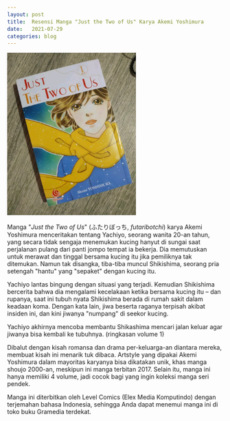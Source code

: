```yaml
---
layout: post
title:  Resensi Manga "Just the Two of Us" Karya Akemi Yoshimura
date:   2021-07-29
categories: blog
---
```

<img src="/media/FB_IMG_17381234027759172.jpg" width="300" alt="buku"/>

Manga "<i>Just the Two of Us</i>" (ふたりぼっち, <i>futaribotchi</i>) karya Akemi Yoshimura menceritakan tentang Yachiyo, seorang wanita 20-an tahun, yang secara tidak sengaja menemukan kucing hanyut di sungai saat perjalanan pulang dari panti jompo tempat ia bekerja. Dia memutuskan untuk merawat dan tinggal bersama kucing itu jika pemiliknya tak ditemukan. Namun tak disangka, tiba-tiba muncul Shikishima, seorang pria setengah "hantu" yang "sepaket" dengan kucing itu.

Yachiyo lantas bingung dengan situasi yang terjadi. Kemudian Shikishima bercerita bahwa dia mengalami kecelakaan ketika bersama kucing itu – dan rupanya, saat ini tubuh nyata Shikishima berada di rumah sakit dalam keadaan koma. Dengan kata lain, jiwa beserta raganya terpisah akibat insiden ini, dan kini jiwanya "numpang" di seekor kucing.

Yachiyo akhirnya mencoba membantu Shikashima mencari jalan keluar agar jiwanya bisa kembali ke tubuhnya. (ringkasan volume 1)

Dibalut dengan kisah romansa dan drama per-keluarga-an diantara mereka, membuat kisah ini menarik tuk dibaca. Artstyle yang dipakai Akemi Yoshimura dalam mayoritas karyanya bisa dikatakan unik, khas manga shoujo 2000-an, meskipun ini manga terbitan 2017. Selain itu, manga ini hanya memiliki 4 volume, jadi cocok bagi yang ingin koleksi manga seri pendek.

Manga ini diterbitkan oleh Level Comics (Elex Media Komputindo) dengan terjemahan bahasa Indonesia, sehingga Anda dapat menemui manga ini di toko buku Gramedia terdekat.
